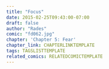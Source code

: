 ```yaml
---
title: "Focus"
date: 2015-02-25T09:43:00-07:00
draft: false
author: "Rades"
comic: "fd062.jpg"
chapter: 'Chapter 5: Fear'
chapter_link: CHAPTERLINKTEMPLATE
tags: TAGSLISTTEMPLATE
related_comics: RELATEDCOMICTEMPLATE
---
```

